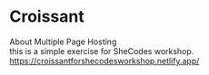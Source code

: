 # Croissant
About Multiple Page Hosting
<br/>
this is a simple exercise for SheCodes workshop. 
https://croissantforshecodesworkshop.netlify.app/
